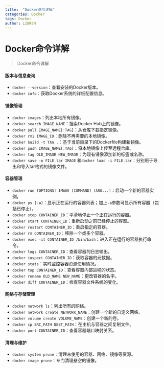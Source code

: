 ```yaml
---
title:  "Docker命令详解"
categories: Docker
tags: Docker
author: LIUREN
---
```


# Docker命令详解

> Docker命令详解

#### 版本与信息查询

- `docker --version`：查看安装的Docker版本。
- `docker info`：获取Docker系统的详细配置信息。

#### 镜像管理

- `docker images`：列出本地所有镜像。
- `docker search IMAGE_NAME`：搜索Docker Hub上的镜像。
- `docker pull IMAGE_NAME[:TAG]`：从仓库下载指定镜像。
- `docker rmi IMAGE_ID`：删除不再需要的本地镜像。
- `docker build -t TAG .`：基于当前目录下的Dockerfile构建新镜像。
- `docker push IMAGE_NAME[:TAG]`：将本地镜像上传至远程仓库。
- `docker tag OLD_IMAGE NEW_IMAGE`：为现有镜像添加新的标签或名称。
- `docker save -o FILE.tar IMAGE` 和`docker load -i FILE.tar`：分别用于导出和导入tar格式的镜像文件。

#### 容器管理

- `docker run [OPTIONS] IMAGE [COMMAND] [ARG...]`：启动一个新的容器实例。
- `docker ps [-a]`：显示正在运行的容器列表；加上`-a`参数可显示所有容器（包括已停止）。
- `docker stop CONTAINER_ID`：平滑地停止一个正在运行的容器。
- `docker start CONTAINER_ID`：重新启动之前已经停止的容器。
- `docker restart CONTAINER_ID`：重启指定的容器。
- `docker rm CONTAINER_ID`：移除一个或多个容器。
- `docker exec -it CONTAINER_ID /bin/bash`：进入正在运行的容器执行命令。
- `docker logs CONTAINER_ID`：查看容器的日志输出。
- `docker inspect CONTAINER_ID`：获取容器的元数据。
- `docker stats`：实时监控容器资源使用情况。
- `docker top CONTAINER_ID`：查看容器内部进程的状态。
- `docker rename OLD_NAME NEW_NAME`：更改容器的名字。
- `docker diff CONTAINER_ID`：检查容器文件系统的变化。

#### 网络与存储管理

- `docker network ls`：列出所有的网络。
- `docker network create NETWORK_NAME`：创建一个新的自定义网络。
- `docker volume create VOLUME_NAME`：创建一个新的卷。
- `docker cp SRC_PATH DEST_PATH`：在主机与容器之间复制文件。
- `docker port CONTAINER_ID`：查看容器端口映射关系。

#### 清理与维护

- `docker system prune`：清理未使用的容器、网络、镜像等资源。
- `docker image prune`：专门清理悬空的镜像。
